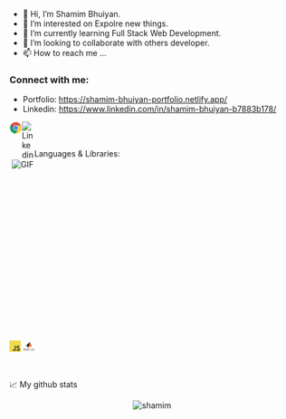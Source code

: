 - 👋 Hi, I’m Shamim Bhuiyan.
- 👀 I’m interested on Expolre new things.
- 🌱 I’m currently learning Full Stack Web Development.
- 💞️ I’m looking to collaborate with others developer.
- 📫 How to reach me ...

### Connect with me:
- Portfolio: https://shamim-bhuiyan-portfolio.netlify.app/
- Linkedin: https://www.linkedin.com/in/shamim-bhuiyan-b7883b178/
<a href="https://abd1.netlify.app">
  <img align="left" alt="Protfolio" width="22px" src="https://raw.githubusercontent.com/github/explore/80688e429a7d4ef2fca1e82350fe8e3517d3494d/topics/chrome/chrome.png" />
</a>


<a href="https://www.linkedin.com/in/shamim-bhuiyan-b7883b178/">
  <img align="left" alt="Linkedin" width="22px" src="https://raw.githubusercontent.com/peterthehan/peterthehan/master/assets/linkedin.svg" />
</a>

<br/>


  <img align="right" alt="GIF" src="https://github.com/abhisheknaiidu/abhisheknaiidu/blob/master/code.gif?raw=true" width="500" height="320" />

<br/>


 Languages & Libraries:

<code><img height="20" src="https://raw.githubusercontent.com/github/explore/80688e429a7d4ef2fca1e82350fe8e3517d3494d/topics/javascript/javascript.png"></code>
<code><img height="20" src="https://raw.githubusercontent.com/github/explore/80688e429a7d4ef2fca1e82350fe8e3517d3494d/topics/matlab/matlab.png"></code>

<br />


📈 My github stats

<p align="center"> <img src="https://github-readme-stats.vercel.app/api?username=shamimbhuiyan1&show_icons=true&theme=gotham" alt="shamim" />

<!---
shamimbhuiyan1/shamimbhuiyan1 is a ✨ special ✨ repository because its `README.md` (this file) appears on your GitHub profile.
You can click the Preview link to take a look at your changes.
--->

